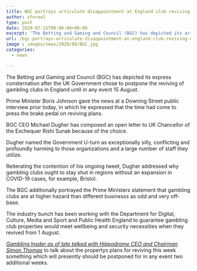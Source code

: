 ```yaml
---
title: BGC portrays articulate disappointment at England club reviving deferral
author: xforeal 
type: post
date: 2020-07-31T00:00:00+00:00
excerpt: 'The Betting and Gaming and Council (BGC) has depicted its articulate consternation after the UK Government chose to defer the reviving of club in England until at any rate 15 August '
url: /bgc-portrays-articulate-disappointment-at-england-club-reviving-deferral/
image : images/news/2020/08/BGC.jpg
categories:
  - news

---
```

The Betting and Gaming and Council (BGC) has depicted its express consternation after the UK Government chose to postpone the reviving of gambling clubs in England until in any event 15 August. 

Prime Minister Boris Johnson gave the news at a Downing Street public interview prior today, in which he expressed that the time had come to press the brake pedal on reviving plans. 

BGC CEO Michael Dugher has composed an open letter to UK Chancellor of the Exchequer Rishi Sunak because of the choice. 

Dugher named the Government U-turn as exceptionally silly, conflicting and profoundly harming to those organizations and a large number of staff they utilize. 

Reiterating the contention of his ongoing tweet, Dugher addressed why gambling clubs ought to stay shut in regions without an expansion in COVID-19 cases, for example, Bristol. 

The BGC additionally portrayed the Prime Ministers statement that gambling clubs are at higher hazard than different businesss as odd and very off-base. 

The industry bunch has been working with the Department for Digital, Culture, Media and Sport and Public Health England to guarantee gambling club properties would meet wellbeing and security necessities when they revived from 1 August. 

_[Gambling Insder as of late talked with Hippodrome CEO and Chairman Simon Thomas][1]_ to talk about the propertys plans for reviving this week something which will presently should be postponed for in any event two additional weeks.

 [1]: https://www.youtube.com/watch?v=tqqP47FUQbY&feature=emb_title